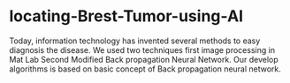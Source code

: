 # locating-Brest-Tumor-using-AI
Today, information technology has invented several methods to easy diagnosis the disease.  We used two techniques first image processing in Mat Lab Second Modified Back propagation Neural Network. Our develop algorithms is based on basic concept of Back propagation neural network.

